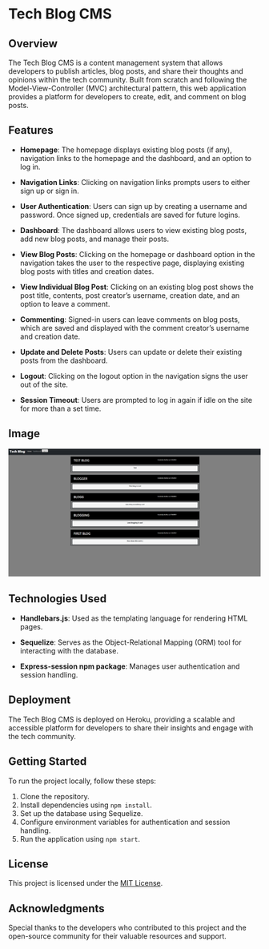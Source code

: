 # Tech Blog CMS

## Overview

The Tech Blog CMS is a content management system that allows developers to publish articles, blog posts, and share their thoughts and opinions within the tech community. Built from scratch and following the Model-View-Controller (MVC) architectural pattern, this web application provides a platform for developers to create, edit, and comment on blog posts.

## Features

- **Homepage**: The homepage displays existing blog posts (if any), navigation links to the homepage and the dashboard, and an option to log in.

- **Navigation Links**: Clicking on navigation links prompts users to either sign up or sign in.

- **User Authentication**: Users can sign up by creating a username and password. Once signed up, credentials are saved for future logins.

- **Dashboard**: The dashboard allows users to view existing blog posts, add new blog posts, and manage their posts.

- **View Blog Posts**: Clicking on the homepage or dashboard option in the navigation takes the user to the respective page, displaying existing blog posts with titles and creation dates.

- **View Individual Blog Post**: Clicking on an existing blog post shows the post title, contents, post creator’s username, creation date, and an option to leave a comment.

- **Commenting**: Signed-in users can leave comments on blog posts, which are saved and displayed with the comment creator’s username and creation date.

- **Update and Delete Posts**: Users can update or delete their existing posts from the dashboard.

- **Logout**: Clicking on the logout option in the navigation signs the user out of the site.

- **Session Timeout**: Users are prompted to log in again if idle on the site for more than a set time.

## Image
![Alt text](<image/Screenshot 2023-11-29 195317.png>)

## Technologies Used

- **Handlebars.js**: Used as the templating language for rendering HTML pages.

- **Sequelize**: Serves as the Object-Relational Mapping (ORM) tool for interacting with the database.

- **Express-session npm package**: Manages user authentication and session handling.

## Deployment

The Tech Blog CMS is deployed on Heroku, providing a scalable and accessible platform for developers to share their insights and engage with the tech community.

## Getting Started

To run the project locally, follow these steps:

1. Clone the repository.
2. Install dependencies using `npm install`.
3. Set up the database using Sequelize.
4. Configure environment variables for authentication and session handling.
5. Run the application using `npm start`.


## License

This project is licensed under the [MIT License](LICENSE).

## Acknowledgments

Special thanks to the developers who contributed to this project and the open-source community for their valuable resources and support.